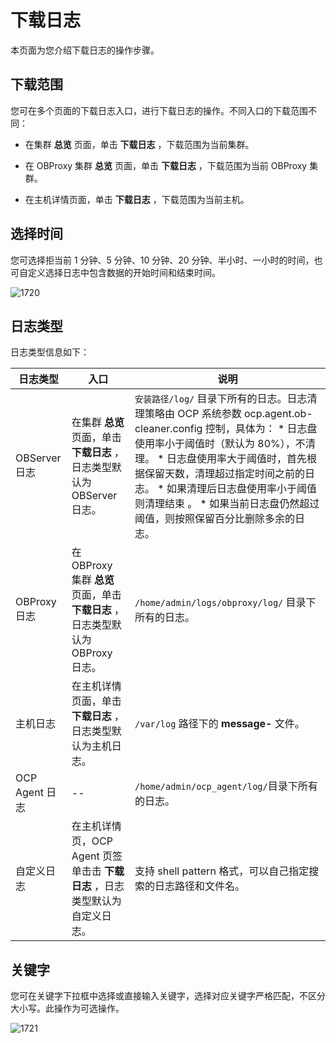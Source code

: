 下载日志
=========================

本页面为您介绍下载日志的操作步骤。

下载范围
-------------------------

您可在多个页面的下载日志入口，进行下载日志的操作。不同入口的下载范围不同：

* 在集群 **总览** 页面，单击 **下载日志** ，下载范围为当前集群。



* 在 OBProxy 集群 **总览** 页面，单击 **下载日志** ，下载范围为当前 OBProxy 集群。



* 在主机详情页面，单击 **下载日志** ，下载范围为当前主机。






选择时间
-------------------------

您可选择拒当前 1 分钟、5 分钟、10 分钟、20 分钟、半小时、一小时的时间，也可自定义选择日志中包含数据的开始时间和结束时间。

![1720](https://help-static-aliyun-doc.aliyuncs.com/assets/img/zh-CN/6685987361/p358640.png)

日志类型
-------------------------

日志类型信息如下：


|     日志类型     |                           入口                            |                                                                                                                                                                                                          说明                                                                                                                                                                                                           |
|--------------|---------------------------------------------------------|-----------------------------------------------------------------------------------------------------------------------------------------------------------------------------------------------------------------------------------------------------------------------------------------------------------------------------------------------------------------------------------------------------------------------|
| OBServer 日志  | 在集群 **总览** 页面，单击 **下载日志** ，日志类型默认为 OBServer 日志。         | `安装路径/log/` 目录下所有的日志。日志清理策略由 OCP 系统参数 ocp.agent.ob-cleaner.config 控制，具体为： * 日志盘使用率小于阈值时（默认为 80%），不清理。   * 日志盘使用率大于阈值时，首先根据保留天数，清理超过指定时间之前的日志。 * 如果清理后日志盘使用率小于阈值则清理结束 。   * 如果当前日志盘仍然超过阈值，则按照保留百分比删除多余的日志。      |
| OBProxy 日志   | 在 OBProxy 集群 **总览** 页面，单击 **下载日志** ，日志类型默认为 OBProxy 日志。 | `/home/admin/logs/obproxy/log/` 目录下所有的日志。                                                                                                                                                                                                                                                                                                                                                                             |
| 主机日志         | 在主机详情页面，单击 **下载日志** ，日志类型默认为主机日志。                       | `/var/log` 路径下的 **message-** 文件。                                                                                                                                                                                                                                                                                                                                                                                      |
| OCP Agent 日志 | --                                                      | `/home/admin/ocp_agent/log/`目录下所有的日志。                                                                                                                                                                                                                                                                                                                                                                                 |
| 自定义日志        | 在主机详情页，OCP Agent 页签单击击 **下载日志** ，日志类型默认为自定义日志。          | 支持 shell pattern 格式，可以自己指定搜索的日志路径和文件名。                                                                                                                                                                                                                                                                                                                                                                                |



关键字
------------------------

您可在关键字下拉框中选择或直接输入关键字，选择对应关键字严格匹配，不区分大小写。此操作为可选操作。

![1721](https://help-static-aliyun-doc.aliyuncs.com/assets/img/zh-CN/6685987361/p358643.png)
